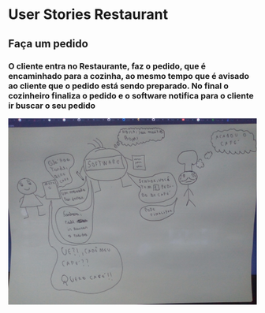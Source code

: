 # User Stories Restaurant

## Faça um pedido

### O cliente entra no Restaurante, faz o pedido, que é encaminhado para a cozinha, ao mesmo tempo que é avisado ao cliente que o pedido está sendo preparado. No final o cozinheiro finaliza o pedido e o software notifica para o cliente ir buscar o seu pedido

![images/quero_cafe.jpg](images/quero_cafe.jpg)
